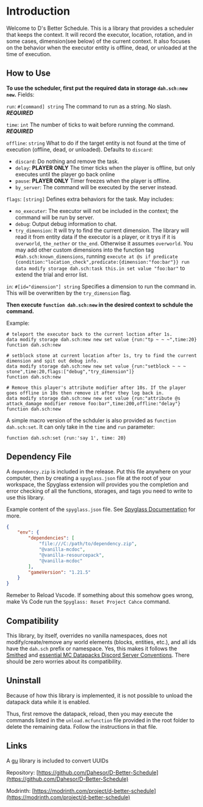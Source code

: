 # Introduction

Welcome to D's Better Schedule. This is a library that provides a scheduler that keeps the context.
It will record the executor, location, rotation, and in some cases, dimension(see below) of the current context.
It also focuses on the behavior when the executor entity is offline, dead, or unloaded at the time of execution.

## How to Use

**To use the scheduler, first put the required data in storage `dah.sch:new new`.** Fields:

`run`: `#[command] string` The command to run as a string. No slash. ***REQUIRED***

`time`: `int` The number of ticks to wait before running the command. ***REQUIRED***

`offline`: `string`
What to do if the target entity is not found at the time of execution (offline, dead, or unloaded). Defaults to `discard`:
 * `discard`: Do nothing and remove the task.
 * `delay`: **PLAYER ONLY** The timer ticks when the player is offline, but only executes until the player go back online
 * `pause`: **PLAYER ONLY** Timer freezes when the player is offline.
 * `by_server`: The command will be executed by the server instead.

`flags`: `[string]` Defines extra behaviors for the task. May includes:

 * `no_executer`: The executor will not be included in the context; the command will be run by server.
 * `debug`: Output debug information to chat.
 * `try_dimension`: It will try to find the current dimension. The library will read it from entity data if the executor is a player, or it trys if it is `overworld`, `the_nether` or `the_end`. Otherwise it assumes `overworld`. You may add other custom dimensions into the function tag `#dah.sch:known_dimensions`, running `execute at @s if predicate {condition:"location_check",predicate:{dimension:"foo:bar"}} run data modify storage dah.sch:task this.in set value "foo:bar"` to extend the trial and error list.

`in`: `#[id="dimension"] string` Specifies a dimension to run the command in. This will be overwritten by the `try_dimension` flag.

**Then execute `function dah.sch:new` in the desired context to schdule the command.**

Example:
```mcfunction
# teleport the executor back to the current loction after 1s.
data modify storage dah.sch:new new set value {run:"tp ~ ~ ~",time:20}
function dah.sch:new

# setblock stone at current location after 1s, try to find the current dimension and spit out debug info.
data modify storage dah.sch:new new set value {run:"setblock ~ ~ ~ stone",time:20,flags:["debug","try_dimension"]}
function dah.sch:new

# Remove this player's attribute modifier after 10s. If the player goes offline in 10s then remove it after they log back in.
data modify storage dah.sch:new new set value {run:"attribute @s attack_damage modifier remove foo:bar",time:200,offline:"delay"}
function dah.sch:new
```

A simple macro version of the schduler is also provided as `function dah.sch:set`. It can only take in the `time` and `run` parameter:
```mcfunction
function dah.sch:set {run:'say 1', time: 20}
```

## Dependency File

A `dependency.zip` is included in the release. Put this file anywhere on your computer, then by creating a `spyglass.json` file at the root of your workspace, the Spyglass extension will provides you the completion and error checking of all the functions, storages, and tags you need to write to use this library.

Example content of the `spyglass.json` file. See [Spyglass Documentation](https://spyglassmc.com/user/config.html) for more.
```json
{
	"env": {
		"dependencies": [
			"file:///C:/path/to/dependency.zip",
			"@vanilla-mcdoc",
			"@vanilla-resourcepack",
			"@vanilla-mcdoc"
		],
		"gameVersion": "1.21.5"
	}
}
```
Remeber to Reload Vscode. If something about this somehow goes wrong, make Vs Code run the `Spyglass: Reset Project Cahce` command.

## Compatibility

This library, by itself, overrides no vanilla namespaces, does not modify/create/remove any world elements (blocks, entities, etc.), and all ids have the `dah.sch` prefix or namespace. Yes, this makes it follows the [Smithed](https://docs.smithed.dev/conventions/) and [essential MC Datapacks Discord Server Conventions](https://mc-datapacks.github.io/en/index.html). There should be zero worries about its compatibility.

## Uninstall

Because of how this library is implemented, it is not possible to unload the datapack data while it is enabled.

Thus, first remove the datapack, reload, then you may execute the commands listed in the `unload.mcfunction` file provided in the root folder to delete the remaining data. Follow the instructions in that file.

## Links

A [gu](https://github.com/gibbsly/gu) library is included to convert UUIDs

Repository: [https://github.com/Dahesor/D-Better-Schedule](https://github.com/Dahesor/D-Better-Schedule)

Modrinth: [https://modrinth.com/project/d-better-schedule](https://modrinth.com/project/d-better-schedule)
